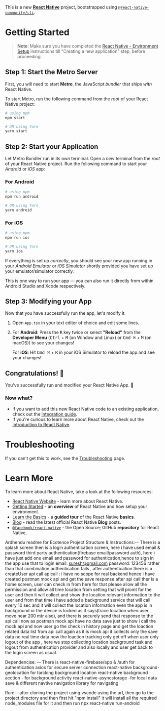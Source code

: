 This is a new [**React Native**](https://reactnative.dev) project, bootstrapped using [`@react-native-community/cli`](https://github.com/react-native-community/cli).

# Getting Started

>**Note**: Make sure you have completed the [React Native - Environment Setup](https://reactnative.dev/docs/environment-setup) instructions till "Creating a new application" step, before proceeding.

## Step 1: Start the Metro Server

First, you will need to start **Metro**, the JavaScript _bundler_ that ships _with_ React Native.

To start Metro, run the following command from the _root_ of your React Native project:

```bash
# using npm
npm start

# OR using Yarn
yarn start
```

## Step 2: Start your Application

Let Metro Bundler run in its _own_ terminal. Open a _new_ terminal from the _root_ of your React Native project. Run the following command to start your _Android_ or _iOS_ app:

### For Android

```bash
# using npm
npm run android

# OR using Yarn
yarn android
```

### For iOS

```bash
# using npm
npm run ios

# OR using Yarn
yarn ios
```

If everything is set up _correctly_, you should see your new app running in your _Android Emulator_ or _iOS Simulator_ shortly provided you have set up your emulator/simulator correctly.

This is one way to run your app — you can also run it directly from within Android Studio and Xcode respectively.

## Step 3: Modifying your App

Now that you have successfully run the app, let's modify it.

1. Open `App.tsx` in your text editor of choice and edit some lines.
2. For **Android**: Press the <kbd>R</kbd> key twice or select **"Reload"** from the **Developer Menu** (<kbd>Ctrl</kbd> + <kbd>M</kbd> (on Window and Linux) or <kbd>Cmd ⌘</kbd> + <kbd>M</kbd> (on macOS)) to see your changes!

   For **iOS**: Hit <kbd>Cmd ⌘</kbd> + <kbd>R</kbd> in your iOS Simulator to reload the app and see your changes!

## Congratulations! :tada:

You've successfully run and modified your React Native App. :partying_face:

### Now what?

- If you want to add this new React Native code to an existing application, check out the [Integration guide](https://reactnative.dev/docs/integration-with-existing-apps).
- If you're curious to learn more about React Native, check out the [Introduction to React Native](https://reactnative.dev/docs/getting-started).

# Troubleshooting

If you can't get this to work, see the [Troubleshooting](https://reactnative.dev/docs/troubleshooting) page.

# Learn More

To learn more about React Native, take a look at the following resources:

- [React Native Website](https://reactnative.dev) - learn more about React Native.
- [Getting Started](https://reactnative.dev/docs/environment-setup) - an **overview** of React Native and how setup your environment.
- [Learn the Basics](https://reactnative.dev/docs/getting-started) - a **guided tour** of the React Native **basics**.
- [Blog](https://reactnative.dev/blog) - read the latest official React Native **Blog** posts.
- [`@facebook/react-native`](https://github.com/facebook/react-native) - the Open Source; GitHub **repository** for React Native.

Ardhendu readme for Ecotence 
Project Structure & Instructions:-- There is a splash screen then is a login authentication screen, here i have used email & password
third party authentication(firebase email/password auth), here i have just add one email and password for authentication,hence to sign in the app use that to login 
email: suresh@gmail.com
password: 123456
rather than that combination authentication fails , after authentication there is a createUser api call 
apicall : i have no scope for real backend hence i have created postman mock api and get the save response
after api call ther is a home screen, user can check in from here for that please allow all the permission and  allow all time location from setting that will promt for the user and then it will collect and show the location relevant information to the user and from that time i have added a background service that will call every 10 sec and it will collect the location information even the app is in background or the device is locked as it says(trace location when user move near 200 mtr also), and there is securely send that response to the api call
now as postman mock api have no data save just to show i call the mock api and now user go the check in history page and get the loaction related data list from api call again as it is mock api it collects only the save data no real time data
now the loaction tracking only get off when user only logout of the app , here we stop collecting location background task and logout from authentication provider and also locally and user get back to the login screen as usual.

Dependencise: -- There is react-native-firebase/app & /auth for authentication
axios for secure server connection
react-native background-geolocation for tarcking background location 
react-native background acction - for background activity
react-native-asyncstorage -for local data save & different navtive navigation library for navigating 


Run:-- after cloning the project using vscode using the url, then go to the project directory and then first hit "npm install" it will install all the required node_modules file for it and then run npx react-native run-android
